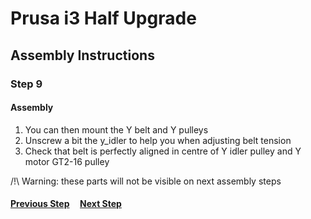 # Prusa i3 Half Upgrade

## Assembly Instructions

### Step 9

#### Assembly

1. You can then mount the Y belt and Y pulleys
1. Unscrew a bit the y_idler to help you when adjusting belt tension
1. Check that belt is perfectly aligned in centre of Y idler pulley and Y motor GT2-16 pulley

/!\ Warning: these parts will not be visible on next assembly steps


#### [Previous Step](step08.md) &nbsp;&nbsp;&nbsp; [Next Step](step10.md)